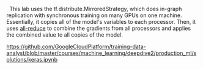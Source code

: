  
This lab uses the tf.distribute.MirroredStrategy, which does in-graph replication with synchronous training on many GPUs on one machine. Essentially, it copies all of the model's variables to each processor. Then, it uses [all-reduce](http://mpitutorial.com/tutorials/mpi-reduce-and-allreduce/) to combine the gradients from all processors and applies the combined value to all copies of the model.


https://github.com/GoogleCloudPlatform/training-data-analyst/blob/master/courses/machine_learning/deepdive2/production_ml/solutions/keras.ipynb

